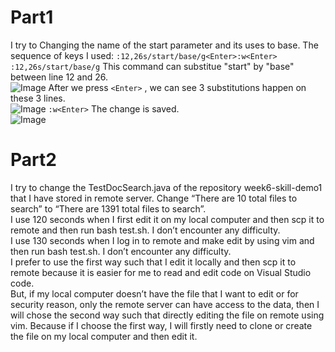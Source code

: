 # Part1
I try to Changing the name of the start parameter and its uses to base.
The sequence of keys I used: ```:12,26s/start/base/g<Enter>:w<Enter>``` <br>
 ```:12,26s/start/base/g``` 
This command can substitue "start" by "base" between line 12 and 26.<br>
![Image](Picture1.png)
After we press ```<Enter>``` , we can see 3 substitutions happen on these 3 lines.<br>
![Image](Picture2.png)
```:w<Enter>``` The change is saved. <br>
![Image](Picture3.png)
# Part2
I try to change the TestDocSearch.java of the repository week6-skill-demo1 that I have stored in remote server. Change “There are 10 total files to search” to “There are 1391 total files to search”.<br>
I use 120 seconds when I first edit it on my local computer and then scp it to remote and then run bash test.sh. I don’t encounter any difficulty.<br>
I use 130 seconds when I log in to remote and make edit by using vim and then run bash test.sh. I don’t encounter any difficulty.<br>
I prefer to use the first way such that I edit it locally and then scp it to remote because it is easier for me to read and edit code on Visual Studio code.<br>
But, if my local computer doesn’t have the file that I want to edit or for security reason, only the remote server can have access to the data, then I will chose the second way such that directly editing the file on remote using vim. Because if I choose the first way, I will firstly need to clone or create the file on my local computer and then edit it.<br>
